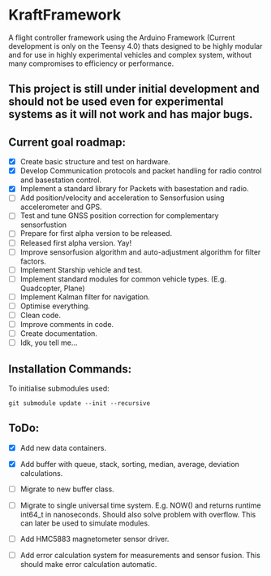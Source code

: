 # KraftFramework
A flight controller framework using the Arduino Framework (Current development is only on the Teensy 4.0) thats designed to be highly modular and for use in highly experimental vehicles and complex system, without many compromises to efficiency or performance.
## **This project is still under initial development and should not be used even for experimental systems as it will not work and has major bugs.**
## Current goal roadmap:
- [x] Create basic structure and test on hardware.
- [x] Develop Communication protocols and packet handling for radio control and basestation control.
- [x] Implement a standard library for Packets with basestation and radio.
- [ ] Add position/velocity and acceleration to Sensorfusion using accelerometer and GPS.
- [ ] Test and tune GNSS position correction for complementary sensorfustion
- [ ] Prepare for first alpha version to be released.
- [ ] Released first alpha version. Yay!
- [ ] Improve sensorfusion algorithm and auto-adjustment algorithm for filter factors.
- [ ] Implement Starship vehicle and test.
- [ ] Implement standard modules for common vehicle types. (E.g. Quadcopter, Plane)
- [ ] Implement Kalman filter for navigation.
- [ ] Optimise everything.
- [ ] Clean code.
- [ ] Improve comments in code.
- [ ] Create documentation.
- [ ] Idk, you tell me...
## Installation Commands:
To initialise submodules used: 
```
git submodule update --init --recursive
```
## ToDo:
- [x] Add new data containers.
- [x] Add buffer with queue, stack, sorting, median, average, deviation calculations.
- [ ] Migrate to new buffer class.
- [ ] Migrate to single universal time system. E.g. NOW() and returns runtime int64_t in nanoseconds. Should also solve problem with overflow. This can later be used to simulate modules.
- [ ] Add HMC5883 magnetometer sensor driver.
- [ ] Add error calculation system for measurements and sensor fusion. This should make error calculation automatic.

